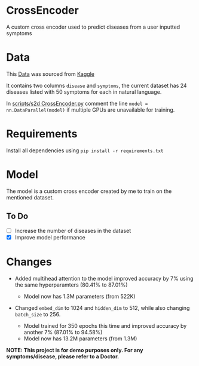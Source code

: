 # CrossEncoder

A custom cross encoder used to predict diseases from a user inputted symptoms

# Data

This [Data](https://github.com/chungimungi/CrossEncoder/blob/main/data/s2d.csv) was sourced from [Kaggle](https://www.kaggle.com/datasets/niyarrbarman/symptom2disease)

It contains two columns ```disease``` and ```symptoms```, the current dataset has 24 diseases listed with 50 symptoms for each in natural language.

In [scripts/s2d CrossEncoder.py](https://github.com/chungimungi/CrossEncoder/blob/main/scripts/s2d%20CrossEncoder.py) comment the line ```model = nn.DataParallel(model)``` if multiple GPUs are unavailable for training.

# Requirements

Install all dependencies using ```pip install -r requirements.txt```

# Model

The model is a custom cross encoder created by me to train on the mentioned dataset.


## To Do
- [ ] Increase the number of diseases in the dataset
- [X] Improve model performance

# Changes

- Added multihead attention to the model improved accuracy by 7% using the same hyperparamters (80.41% to 87.01%)
    - Model now has 1.3M parameters (from 522K)

- Changed ```embed_dim``` to 1024 and ```hidden_dim``` to 512, while also changing ```batch_size``` to 256.
    - Model trained for 350 epochs this time and improved accuracy by another 7% (87.01% to 94.58%)
    - Model now has 13.2M parameters (from 1.3M)
 



**NOTE: This project is for demo purposes only. For any symptoms/disease, please refer to a Doctor.**
